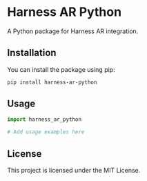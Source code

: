 # Harness AR Python

A Python package for Harness AR integration.

## Installation

You can install the package using pip:

```bash
pip install harness-ar-python
```

## Usage

```python
import harness_ar_python

# Add usage examples here
```

## License

This project is licensed under the MIT License.
